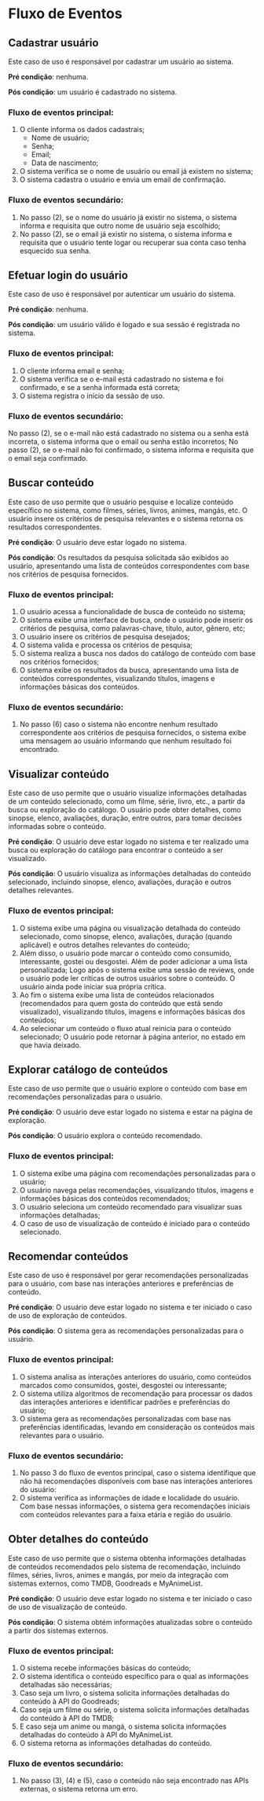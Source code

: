 # Fluxo de Eventos
## Cadastrar usuário
Este caso de uso é responsável por cadastrar um usuário ao sistema.

**Pré condição**: nenhuma.

**Pós condição**: um usuário é cadastrado no sistema.

### Fluxo de eventos principal:
1. O cliente informa os dados cadastrais;
    * Nome de usuário;
    * Senha;
    * Email;
    * Data de nascimento;
2. O sistema verifica se o nome de usuário ou email já existem no sistema;
3. O sistema cadastra o usuário e envia um email de confirmação.

### Fluxo de eventos secundário:
1. No passo (2), se o nome do usuário já existir no sistema, o sistema informa e requisita que outro nome de usuário seja escolhido;
2. No passo (2), se o email já existir no sistema, o sistema informa e requisita que o usuário tente logar ou recuperar sua conta caso tenha esquecido sua senha.



## Efetuar login do usuário
Este caso de uso é responsável por autenticar um usuário do sistema.

**Pré condição**: nenhuma.

**Pós condição**: um usuário válido é logado e sua sessão é registrada no sistema.

### Fluxo de eventos principal:
1. O cliente informa email e senha;
2. O sistema verifica se o e-mail está cadastrado no sistema e foi confirmado, e se a senha informada está correta;
3. O sistema registra o início da sessão de uso.

### Fluxo de eventos secundário:
No passo (2), se o e-mail não está cadastrado no sistema ou a senha está incorreta, o sistema informa que o email ou senha estão incorretos;
No passo (2), se o e-mail não foi confirmado, o sistema informa e requisita que o email seja confirmado.

## Buscar conteúdo
Este caso de uso permite que o usuário pesquise e localize conteúdo específico no sistema, como filmes, séries, livros, animes, mangás, etc. O usuário insere os critérios de pesquisa relevantes e o sistema retorna os resultados correspondentes.

**Pré condição**: O usuário deve estar logado no sistema.

**Pós condição**: Os resultados da pesquisa solicitada são exibidos ao usuário, apresentando uma lista de conteúdos correspondentes com base nos critérios de pesquisa fornecidos.

### Fluxo de eventos principal:
1. O usuário acessa a funcionalidade de busca de conteúdo no sistema;
2. O sistema exibe uma interface de busca, onde o usuário pode inserir os critérios de pesquisa, como palavras-chave, título, autor, gênero, etc;
3. O usuário insere os critérios de pesquisa desejados;
4. O sistema valida e processa os critérios de pesquisa;
5. O sistema realiza a busca nos dados do catálogo de conteúdo com base nos critérios fornecidos;
6. O sistema exibe os resultados da busca, apresentando uma lista de conteúdos correspondentes, visualizando títulos, imagens e informações básicas dos conteúdos.

### Fluxo de eventos secundário:
1. No passo (6) caso o sistema não encontre nenhum resultado correspondente aos critérios de pesquisa fornecidos, o sistema exibe uma mensagem ao usuário informando que nenhum resultado foi encontrado.

## Visualizar conteúdo
Este caso de uso permite que o usuário visualize informações detalhadas de um conteúdo selecionado, como um filme, série, livro, etc., a partir da busca ou exploração do catálogo. O usuário pode obter detalhes, como sinopse, elenco, avaliações, duração, entre outros, para tomar decisões informadas sobre o conteúdo.

**Pré condição**: O usuário deve estar logado no sistema e ter realizado uma busca ou exploração do catálogo para encontrar o conteúdo a ser visualizado.

**Pós condição**: O usuário visualiza as informações detalhadas do conteúdo selecionado, incluindo sinopse, elenco, avaliações, duração e outros detalhes relevantes.

### Fluxo de eventos principal:
1. O sistema exibe uma página ou visualização detalhada do conteúdo selecionado, como sinopse, elenco, avaliações, duração (quando aplicável) e outros detalhes relevantes do conteúdo;
2. Além disso, o usuário pode marcar o conteúdo como consumido, interessante, gostei ou desgostei. Além de poder adicionar a uma lista personalizada; 
Logo após o sistema exibe uma sessão de reviews, onde o usuário pode ler críticas de outros usuários sobre o conteúdo. O usuário ainda pode iniciar sua própria crítica.
3. Ao fim o sistema exibe uma lista de conteúdos relacionados (recomendados para quem gosta do conteúdo que está sendo visualizado), visualizando títulos, imagens e informações básicas dos conteúdos;
4. Ao selecionar um conteúdo o fluxo atual reinicia para o conteúdo selecionado; 
O usuário pode retornar à página anterior, no estado em que havia deixado.

## Explorar catálogo de conteúdos
Este caso de uso permite que o usuário explore o conteúdo com base em recomendações personalizadas para o usuário.

**Pré condição**: O usuário deve estar logado no sistema e estar na página de exploração.

**Pós condição**: O usuário explora o conteúdo recomendado.

### Fluxo de eventos principal:
1. O sistema exibe uma página com recomendações personalizadas para o usuário;
2. O usuário navega pelas recomendações, visualizando títulos, imagens e informações básicas dos conteúdos recomendados;
3. O usuário seleciona um conteúdo recomendado para visualizar suas informações detalhadas;
4. O caso de uso de visualização de conteúdo é iniciado para o conteúdo selecionado.

## Recomendar conteúdos
Este caso de uso é responsável por gerar recomendações personalizadas para o usuário, com base nas interações anteriores e preferências de conteúdo.

**Pré condição**: O usuário deve estar logado no sistema e ter iniciado o caso de uso de exploração de conteúdos.

**Pós condição**: O sistema gera as recomendações personalizadas para o usuário.

### Fluxo de eventos principal:
1. O sistema analisa as interações anteriores do usuário, como conteúdos marcados como consumidos, gostei, desgostei ou interessante;
2. O sistema utiliza algoritmos de recomendação para processar os dados das interações anteriores e identificar padrões e preferências do usuário;
3. O sistema gera as recomendações personalizadas com base nas preferências identificadas, levando em consideração os conteúdos mais relevantes para o usuário.

### Fluxo de eventos secundário:
1. No passo 3 do fluxo de eventos principal, caso o sistema identifique que não há recomendações disponíveis com base nas interações anteriores do usuário:
2. O sistema verifica as informações de idade e localidade do usuário.
Com base nessas informações, o sistema gera recomendações iniciais com conteúdos relevantes para a faixa etária e região do usuário.

## Obter detalhes do conteúdo
Este caso de uso permite que o sistema obtenha informações detalhadas de conteúdos recomendados pelo sistema de recomendação, incluindo filmes, séries, livros, animes e mangás, por meio da integração com sistemas externos, como TMDB, Goodreads e MyAnimeList.

**Pré condição**: O usuário deve estar logado no sistema e ter iniciado o caso de uso de visualização de conteúdo.

**Pós condição**: O sistema obtém informações atualizadas sobre o conteúdo a partir dos sistemas externos.

### Fluxo de eventos principal:
1. O sistema recebe informações básicas do conteúdo;
2. O sistema identifica o conteúdo específico para o qual as informações detalhadas são necessárias;
3. Caso seja um livro, o sistema solicita informações detalhadas do conteúdo à API do Goodreads;
4. Caso seja um filme ou série, o sistema solicita informações detalhadas do conteúdo à API do TMDB;
5. E caso seja um anime ou mangá, o sistema solicita informações detalhadas do conteúdo à API do MyAnimeList.
6. O sistema retorna as informações detalhadas do conteúdo.

### Fluxo de eventos secundário:
1. No passo (3), (4) e (5), caso o conteúdo não seja encontrado nas APIs externas, o sistema retorna um erro.
